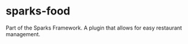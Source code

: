 sparks-food
===========

Part of the Sparks Framework. A plugin that allows for easy restaurant management.
